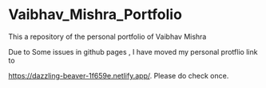 # Vaibhav_Mishra_Portfolio
This a repository of the personal portfolio of Vaibhav Mishra

Due to Some issues in github pages , I have moved my personal protflio link to

https://dazzling-beaver-1f659e.netlify.app/.
Please do check once.
